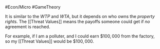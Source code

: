 #Econ/Micro #GameTheory 

It is similar to the $WTP$ and $WTA$, but it depends on who owns the *property rights*. The [[Threat Values]] means the payoffs someone could get if *no* agreement is reached.

For example, if I am a polluter, and I could earn $\$100,000$ from the factory, so my [[Threat Values]]  would be $\$100,000$. 




